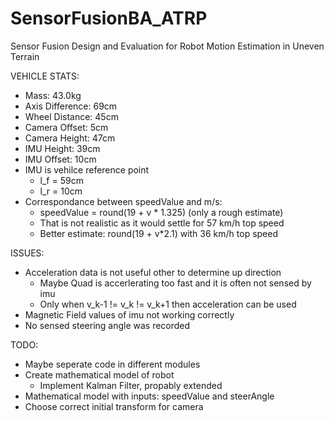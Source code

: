 # SensorFusionBA_ATRP
Sensor Fusion Design and Evaluation for Robot Motion Estimation in Uneven Terrain

VEHICLE STATS:
- Mass: 43.0kg
- Axis Difference: 69cm
- Wheel Distance: 45cm
- Camera Offset: 5cm
- Camera Height: 47cm
- IMU Height: 39cm
- IMU Offset: 10cm
- IMU is vehilce reference point 
    - l_f = 59cm
    - l_r = 10cm
- Correspondance between speedValue and m/s:
    - speedValue = round(19 + v * 1.325) (only a rough estimate)
    - That is not realistic as it would settle  for 57 km/h top speed
    - Better estimate: round(19 + v*2.1) with 36 km/h top speed

ISSUES:
- Acceleration data is not useful other to determine up direction
    - Maybe Quad is accerlerating too fast and it is often not sensed by imu
    - Only when v_k-1 != v_k != v_k+1 then acceleration can be used
- Magnetic Field values of imu not working correctly
- No sensed steering angle was recorded 

TODO:
- Maybe seperate code in different modules
- Create mathematical model of robot
    - Implement Kalman Filter, propably extended
- Mathematical model with inputs: speedValue and steerAngle
- Choose correct initial transform for camera
